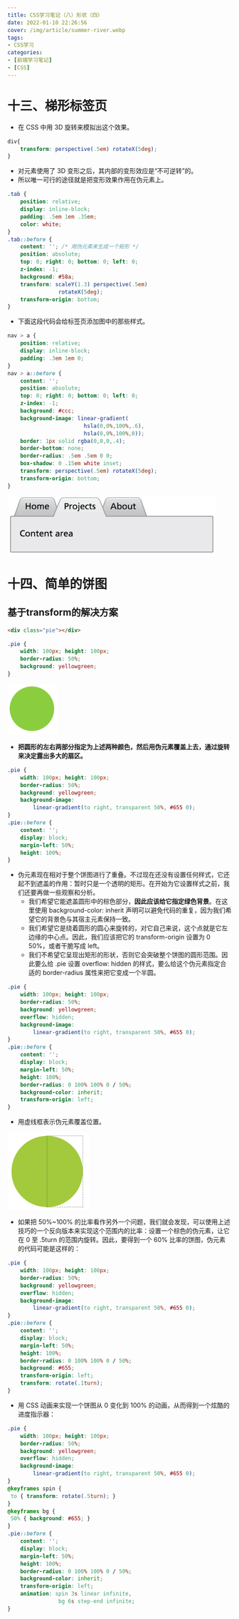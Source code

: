 ```yaml
---
title: CSS学习笔记（八）形状（四）
date: 2022-01-10 22:26:56
cover: /img/article/summer-river.webp
tags:
- CSS学习
categories:
- [前端学习笔记]
- [CSS]
---
```


# 十三、梯形标签页

* 在 CSS 中用 3D 旋转来模拟出这个效果。

```css
div{
    transform: perspective(.5em) rotateX(5deg);
}
```

* 对元素使用了 3D 变形之后，其内部的变形效应是“不可逆转”的。
* 所以唯一可行的途径就是把变形效果作用在伪元素上。

```css
.tab {
    position: relative;
    display: inline-block;
    padding: .5em 1em .35em;
    color: white;
}
.tab::before {
    content: ''; /* 用伪元素来生成一个矩形 */
    position: absolute;
    top: 0; right: 0; bottom: 0; left: 0;
    z-index: -1;
    background: #58a;
    transform: scaleY(1.3) perspective(.5em)
                rotateX(5deg);
    transform-origin: bottom;
}
```

* 下面这段代码会给标签页添加图中的那些样式。

```css
nav > a {
    position: relative;
    display: inline-block;
    padding: .3em 1em 0;
}
nav > a::before {
    content: '';
    position: absolute;
    top: 0; right: 0; bottom: 0; left: 0;
    z-index: -1;
    background: #ccc;
    background-image: linear-gradient(
                        hsla(0,0%,100%,.6),
                        hsla(0,0%,100%,0));
    border: 1px solid rgba(0,0,0,.4);
    border-bottom: none;
    border-radius: .5em .5em 0 0;
    box-shadow: 0 .15em white inset;
    transform: perspective(.5em) rotateX(5deg);
    transform-origin: bottom;
}
```

![tu1](css-8/pic1.png)

# 十四、简单的饼图

## 基于transform的解决方案

```html
<div class="pie"></div>
```

```css
.pie {
    width: 100px; height: 100px;
    border-radius: 50%;
    background: yellowgreen;
}
```

![tu1](css-8/pic2.png)

* **把圆形的左右两部分指定为上述两种颜色，然后用伪元素覆盖上去，通过旋转来决定露出多大的扇区。**

```css
.pie {
    width: 100px; height: 100px;
    border-radius: 50%;
    background: yellowgreen;
    background-image:
        linear-gradient(to right, transparent 50%, #655 0);
}
.pie::before {
    content: '';
    display: block;
    margin-left: 50%;
    height: 100%;
}
```

* 伪元素现在相对于整个饼图进行了重叠。不过现在还没有设置任何样式，它还起不到遮盖的作用：暂时只是一个透明的矩形。在开始为它设置样式之前，我们还要再做一些观察和分析。
    * 我们希望它能遮盖圆形中的棕色部分，**因此应该给它指定绿色背景**。在这里使用 background-color: inherit 声明可以避免代码的重复，因为我们希望它的背景色与其宿主元素保持一致。
    * 我们希望它是绕着圆形的圆心来旋转的，对它自己来说，这个点就是它左边缘的中心点。因此，我们应该把它的 transform-origin 设置为 0 50%，或者干脆写成 left。
    * 我们不希望它呈现出矩形的形状，否则它会突破整个饼图的圆形范围。因此要么给 .pie 设置 overflow: hidden 的样式，要么给这个伪元素指定合适的 border-radius 属性来把它变成一个半圆。

```css
.pie {
    width: 100px; height: 100px;
    border-radius: 50%;
    background: yellowgreen;
    overflow: hidden;
    background-image:
        linear-gradient(to right, transparent 50%, #655 0);
}
.pie::before {
    content: '';
    display: block;
    margin-left: 50%;
    height: 100%;
    border-radius: 0 100% 100% 0 / 50%;
    background-color: inherit;
    transform-origin: left;
}
```

* 用虚线框表示伪元素覆盖位置。

![tu1](css-8/pic3.png)

* 如果把 50%~100% 的比率看作另外一个问题，我们就会发现，可以使用上述技巧的一个反向版本来实现这个范围内的比率：设置一个棕色的伪元素，让它在 0 至 .5turn 的范围内旋转。因此，要得到一个 60% 比率的饼图，伪元素的代码可能是这样的：

```css
.pie {
    width: 100px; height: 100px;
    border-radius: 50%;
    background: yellowgreen;
    overflow: hidden;
    background-image:
        linear-gradient(to right, transparent 50%, #655 0);
}
.pie::before {
    content: '';
    display: block;
    margin-left: 50%;
    height: 100%;
    border-radius: 0 100% 100% 0 / 50%;
    background: #655;
    transform-origin: left;
    transform: rotate(.1turn);
}
```

* 用 CSS 动画来实现一个饼图从 0 变化到 100% 的动画，从而得到一个炫酷的进度指示器：

```css
.pie {
    width: 100px; height: 100px;
    border-radius: 50%;
    background: yellowgreen;
    overflow: hidden;
    background-image:
        linear-gradient(to right, transparent 50%, #655 0);
}
@keyframes spin {
 to { transform: rotate(.5turn); }
}
@keyframes bg {
 50% { background: #655; }
}
.pie::before {
    content: '';
    display: block;
    margin-left: 50%;
    height: 100%;
    border-radius: 0 100% 100% 0 / 50%;
    background-color: inherit;
    transform-origin: left;
    animation: spin 3s linear infinite,
                bg 6s step-end infinite;
}
```

